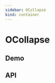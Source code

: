 ```yaml
---
sidebar: OCollapse
kind: container
---
```


# OCollapse

## Demo

<!-- @case CollapseAccordion -->
<!-- @case CollapseControl -->
<!-- @case CollapseCustom -->

## API

<!-- @api OCollapse -->
<!-- @api OCollapseItem -->
